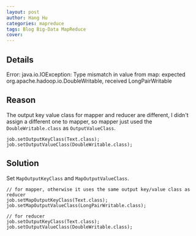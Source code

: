 ```yaml
---
layout: post
author: Hang Hu
categories: mapreduce
tags: Blog Big-Data MapReduce 
cover: 
---
```

## Details

Error: java.io.IOException: Type mismatch in value from map: expected org.apache.hadoop.io.DoubleWritable, received LongPairWritable

## Reason

The output key value class for mapper and reducer are different, I didn't assign a different one to mapper, so mapper just used the `DoubleWritable.class` as `OutputValueClass`.

```
job.setOutputKeyClass(Text.class);
job.setOutputValueClass(DoubleWritable.class);
```


## Solution


Set `MapOutputKeyClass` and `MapOutputValueClass`.


```
// for mapper, otherwise it uses the same output key/value class as reducer
job.setMapOutputKeyClass(Text.class);
job.setMapOutputValueClass(LongPairWritable.class);

// for reducer
job.setOutputKeyClass(Text.class);
job.setOutputValueClass(DoubleWritable.class);
```
